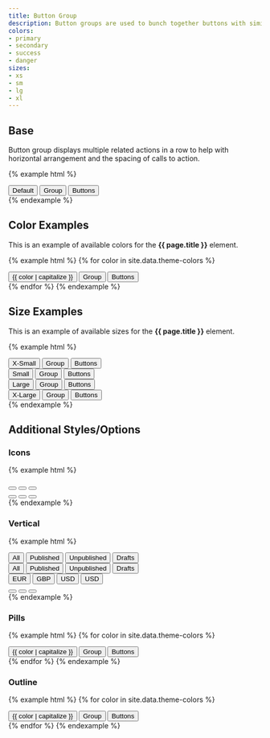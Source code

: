 ```yaml
---
title: Button Group
description: Button groups are used to bunch together buttons with similar actions
colors:
- primary
- secondary
- success
- danger
sizes:
- xs
- sm
- lg
- xl
---
```


## Base

Button group displays multiple related actions in a row to help with horizontal arrangement and the spacing of calls to action.

{% example html %}
<div class="c-btn-group">
  <button type="button" class="c-btn c-btn-primary">Default</button>
  <button type="button" class="c-btn c-btn-primary">Group</button>
  <button type="button" class="c-btn c-btn-primary">Buttons</button>
</div>
{% endexample %}

## Color Examples

This is an example of available colors for the **{{ page.title }}** element. 


{% example html %}
{% for color in site.data.theme-colors %}
<div class="c-btn-group">
  <button type="button" class="c-btn c-btn-{{ color }}">{{ color | capitalize }}</button>
  <button type="button" class="c-btn c-btn-{{ color }}">Group</button>
  <button type="button" class="c-btn c-btn-{{ color }}">Buttons</button>
</div>
{% endfor %}
{% endexample %}


## Size Examples

This is an example of available sizes for the **{{ page.title }}** element. 


{% example html %}
<div class="c-btn-group">
  <button type="button" class="c-btn c-btn-primary c-btn-xs">X-Small</button>
  <button type="button" class="c-btn c-btn-primary c-btn-xs">Group</button>
  <button type="button" class="c-btn c-btn-primary c-btn-xs">Buttons</button>
</div>
<div class="c-btn-group">
  <button type="button" class="c-btn c-btn-primary c-btn-sm">Small</button>
  <button type="button" class="c-btn c-btn-primary c-btn-sm">Group</button>
  <button type="button" class="c-btn c-btn-primary c-btn-sm">Buttons</button>
</div>
<div class="c-btn-group">
  <button type="button" class="c-btn c-btn-primary c-btn-lg">Large</button>
  <button type="button" class="c-btn c-btn-primary c-btn-lg">Group</button>
  <button type="button" class="c-btn c-btn-primary c-btn-lg">Buttons</button>
</div>
<div class="c-btn-group">
  <button type="button" class="c-btn c-btn-primary c-btn-xl">X-Large</button>
  <button type="button" class="c-btn c-btn-primary c-btn-xl">Group</button>
  <button type="button" class="c-btn c-btn-primary c-btn-xl">Buttons</button>
</div>
{% endexample %}


## Additional Styles/Options

### Icons

{% example html %}
<div class="c-btn-group">
	<button type="button" class="c-btn c-btn-primary"><i class="fas fa-chart-bar"></i></button>
	<button type="button" class="c-btn c-btn-primary"><i class="fas fa-chart-pie"></i></button>
	<button type="button" class="c-btn c-btn-primary"><i class="fas fa-chart-line"></i></button>
</div>
<div class="c-btn-group">
	<button type="button" class="c-btn c-btn-primary c-btn-box"><i class="fas fa-chart-bar"></i></button>
	<button type="button" class="c-btn c-btn-primary c-btn-box"><i class="fas fa-chart-pie"></i></button>
	<button type="button" class="c-btn c-btn-primary c-btn-box"><i class="fas fa-chart-line"></i></button>
</div>
{% endexample %}

### Vertical 

{% example html %}
<div class="c-btn-group-vertical">
	<button class="c-btn c-btn-primary c-text-left">All</button>
	<button class="c-btn c-btn-primary c-text-left">Published</button>
	<button class="c-btn c-btn-primary c-text-left">Unpublished</button>
	<button class="c-btn c-btn-primary c-text-left">Drafts</button>
</div>
<div class="c-btn-group-vertical">
	<button class="c-btn c-btn-primary-outline c-text-left">All</button>
	<button class="c-btn c-btn-primary-outline c-text-left">Published</button>
	<button class="c-btn c-btn-primary-outline c-text-left">Unpublished</button>
	<button class="c-btn c-btn-primary-outline c-text-left">Drafts</button>
</div>
<div class="c-btn-group-vertical">
	<button class="c-btn c-btn-primary"><i class="fas fa-euro-sign"></i> EUR</button>
	<button class="c-btn c-btn-primary"><i class="fas fa-pound-sign"></i> GBP</button>
	<button class="c-btn c-btn-primary"><i class="fas fa-dollar-sign"></i> USD</button>
	<button class="c-btn c-btn-primary"><i class="fas fa-dollar-sign"></i> USD</button>
</div>
<div class="c-btn-group-vertical">
	<button class="c-btn c-btn-box c-btn-sm c-btn-primary"> <i class="fa fa-exclamation-circle"></i></button>
	<button class="c-btn c-btn-box c-btn-sm c-btn-primary"> <i class="fa fa-exclamation-circle"></i></button>
	<button class="c-btn c-btn-box c-btn-sm c-btn-primary"><i class="fa fa-exclamation-circle"></i></button>
</div>
{% endexample %}

### Pills

{% example html %}
{% for color in site.data.theme-colors %}
<div class="c-btn-group">
  <button type="button" class="c-btn c-btn-pill c-btn-{{ color }}">{{ color | capitalize }}</button>
  <button type="button" class="c-btn c-btn-pill c-btn-{{ color }}">Group</button>
  <button type="button" class="c-btn c-btn-pill c-btn-{{ color }}">Buttons</button>
</div>
{% endfor %}
{% endexample %}

### Outline 

{% example html %}
{% for color in site.data.theme-colors %}
<div class="c-btn-group">
  <button type="button" class="c-btn c-btn-{{ color }}-outline">{{ color | capitalize }}</button>
  <button type="button" class="c-btn c-btn-{{ color }}-outline">Group</button>
  <button type="button" class="c-btn c-btn-{{ color }}-outline">Buttons</button>
</div>
{% endfor %}
{% endexample %}